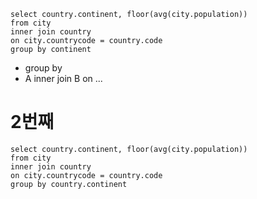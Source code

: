 ```
select country.continent, floor(avg(city.population))
from city
inner join country
on city.countrycode = country.code
group by continent
```

- group by 
- A inner join B on ...

# 2번째
```
select country.continent, floor(avg(city.population))
from city
inner join country
on city.countrycode = country.code
group by country.continent
```
